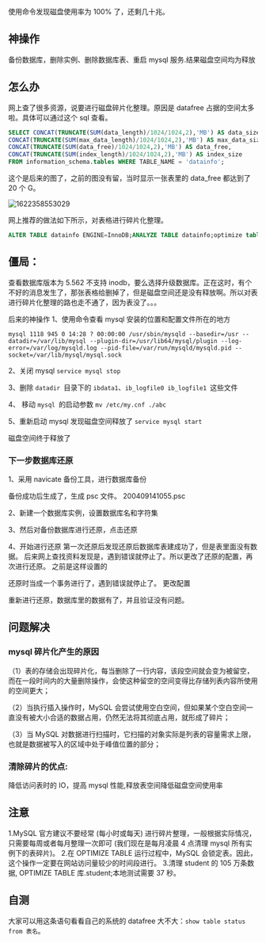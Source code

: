 使用命令发现磁盘使用率为 100% 了，还剩几十兆。

## 神操作
备份数据库，删除实例、删除数据库表、重启 mysql 服务.结果磁盘空间均为释放

## 怎么办
网上查了很多资源，说要进行磁盘碎片化整理。原因是 datafree 占据的空间太多啦。具体可以通过这个 sql 查看。
```sql
SELECT CONCAT(TRUNCATE(SUM(data_length)/1024/1024,2),'MB') AS data_size,
CONCAT(TRUNCATE(SUM(max_data_length)/1024/1024,2),'MB') AS max_data_size,
CONCAT(TRUNCATE(SUM(data_free)/1024/1024,2),'MB') AS data_free,
CONCAT(TRUNCATE(SUM(index_length)/1024/1024,2),'MB') AS index_size
FROM information_schema.tables WHERE TABLE_NAME = 'datainfo';
```
这个是后来的图了，之前的图没有留，当时显示一张表里的 data_free 都达到了 20 个 G。

![1622358553029](C:\Users\ADMINI~1\AppData\Local\Temp\1622358553029.png)

网上推荐的做法如下所示，对表格进行碎片化整理。

```sql
ALTER TABLE datainfo ENGINE=InnoDB;ANALYZE TABLE datainfo;optimize table datainfo;
```

## 僵局：

查看数据库版本为 5.562 不支持 inodb，要么选择升级数据库。正在这时，有个不好的消息发生了，那张表格给删掉了，但是磁盘空间还是没有释放啊。所以对表进行碎片化整理的路也走不通了，因为表没了。。。

后来的神操作
1、使用命令查看 mysql 安装的位置和配置文件所在的地方

```
mysql 1118 945 0 14:28 ? 00:00:00 /usr/sbin/mysqld --basedir=/usr --datadir=/var/lib/mysql --plugin-dir=/usr/lib64/mysql/plugin --log-error=/var/log/mysqld.log --pid-file=/var/run/mysqld/mysqld.pid --socket=/var/lib/mysql/mysql.sock
```

2、关闭 mysql
`service mysql stop　　`

3、删除 `datadir `目录下的 `ibdata1`、`ib_logfile0 ib_logfile1 `这些文件


4、 移动 `mysql `的启动参数
`mv /etc/my.cnf ./abc`

5、重新启动 mysql 发现磁盘空间释放了
`service mysql start`

磁盘空间终于释放了

### 下一步数据库还原

1、采用 navicate 备份工具，进行数据库备份


备份成功后生成了，生成 psc 文件。
200409141055.psc

2、新建一个数据库实例，设置数据库名和字符集


3、然后对备份数据库进行还原，点击还原


4、开始进行还原
第一次还原后发现还原后数据库表建成功了，但是表里面没有数据。
后来网上查找资料发现是，遇到错误就停止了。所以更改了还原的配置，再次进行还原。
之前是这样设置的


还原时当成一个事务进行了，遇到错误就停止了。
更改配置


重新进行还原，数据库里的数据有了，并且验证没有问题。

## 问题解决

### mysql 碎片化产生的原因

（1）表的存储会出现碎片化，每当删除了一行内容，该段空间就会变为被留空，而在一段时间内的大量删除操作，会使这种留空的空间变得比存储列表内容所使用的空间更大；

（2）当执行插入操作时，MySQL 会尝试使用空白空间，但如果某个空白空间一直没有被大小合适的数据占用，仍然无法将其彻底占用，就形成了碎片；

（3）当 MySQL 对数据进行扫描时，它扫描的对象实际是列表的容量需求上限，也就是数据被写入的区域中处于峰值位置的部分；

### 清除碎片的优点:

降低访问表时的 IO，提高 mysql 性能,释放表空间降低磁盘空间使用率

## 注意

1.MySQL 官方建议不要经常 (每小时或每天) 进行碎片整理，一般根据实际情况，只需要每周或者每月整理一次即可 (我们现在是每月凌晨 4 点清理 mysql 所有实例下的表碎片)。
2.在 OPTIMIZE TABLE 运行过程中，MySQL 会锁定表。因此，这个操作一定要在网站访问量较少的时间段进行。
3.清理 student 的 105 万条数据, OPTIMIZE TABLE 库.student;本地测试需要 37 秒。

## 自测

大家可以用这条语句看看自己的系统的 datafree 大不大：`show table status from 表名`。